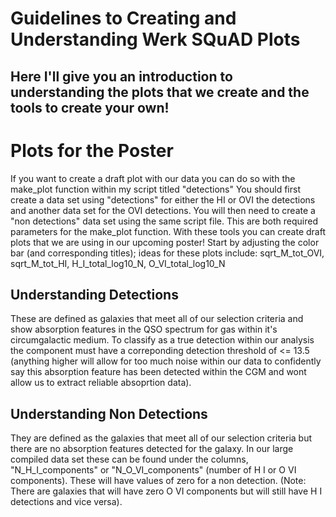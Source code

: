 # Guidelines to Creating and Understanding Werk SQuAD Plots
## Here I'll give you an introduction to understanding the plots that we create and the tools to create your own!

# Plots for the Poster
If you want to create a draft plot with our data you can do so with the make_plot function within my script titled "detections"
You should first create a data set using "detections" for either the HI or OVI the detections and another data set for the OVI detections. You will then need to create a "non detections" data set using the same script file. This are both required parameters for the make_plot function. With these tools you can create draft plots that we are using in our upcoming poster!
Start by adjusting the color bar (and corresponding titles); ideas for these plots include: sqrt_M_tot_OVI, sqrt_M_tot_HI, H_I_total_log10_N, O_VI_total_log10_N

## Understanding Detections
These are defined as galaxies that meet all of our selection criteria and show absorption features in the QSO spectrum for gas within it's circumgalactic medium. To classify as a true detection within our analysis the component must have a correponding detection threshold of <= 13.5 (anything higher will allow for too much noise within our data to confidently say this absorption feature has been detected within the CGM and wont allow us to extract reliable absoprtion data).

## Understanding Non Detections
They are defined as the galaxies that meet all of our selection criteria but there are no absorption features detected for the galaxy. In our large compiled data set these can be found under the columns, "N_H_I_components" or "N_O_VI_components" (number of H I or O VI components). These will have values of zero for a non detection. (Note: There are galaxies that will have zero O VI components but will still have H I detections and vice versa).

